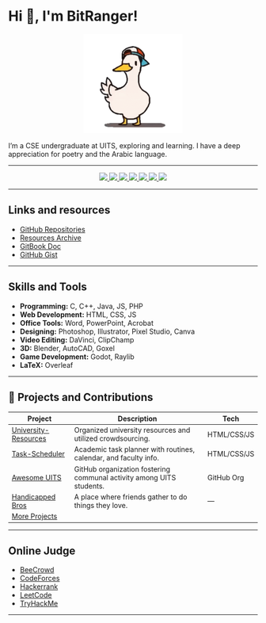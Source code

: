 
# Hi 👋, I'm BitRanger!

<p align="center"><img src="shuba-duck-know-your-meme.gif" height="200px" width="200px"></p>

I’m a CSE undergraduate at UITS, exploring and learning. I have a deep appreciation for poetry and the Arabic language.

---

<p align="center">
  <a href="https://discordapp.com/users/461953229299646471" target="_blank">
    <img src="https://img.shields.io/badge/Discord-7289DA?style=for-the-badge&logo=discord&logoColor=white" />
  </a>
  <a href="https://mail.google.com/mail/u/0/?tf=cm&fs=1&to=b1tranger.01@gmail.com&hl=en" target="_blank">
    <img src="https://img.shields.io/badge/Gmail-D14836?style=for-the-badge&logo=gmail&logoColor=white" />
  </a>
  <a href="https://www.linkedin.com/in/gaus-saraf-0471b81a4/" target="_blank">
    <img src="https://img.shields.io/badge/LinkedIn-0077B5?style=for-the-badge&logo=linkedin&logoColor=white" />
  </a>
  <a href="https://github.com/b1tranger" target="_blank">
    <img src="https://img.shields.io/badge/GitHub-181717?style=for-the-badge&logo=github&logoColor=white" />
  </a>
  <a href="https://www.behance.net/b1tranger" target="_blank">
    <img src="https://img.shields.io/badge/Behance-1769ff?style=for-the-badge&logo=behance&logoColor=white" />
  </a>
  <a href="https://m.facebook.com/bink.birb/" target="_blank">
      <img src="https://img.shields.io/badge/Facebook-1877F2?style=for-the-badge&logo=facebook&logoColor=white" />
  </a>
  <a href="https://www.blogger.com/profile/09013726977236642072" target="_blank">
      <img src="https://img.shields.io/badge/Blogger-FF5722?style=for-the-badge&logo=blogger&logoColor=white" />
  </a>

</p>

---

## Links and resources
* [GitHub Repositories](https://github.com/b1tranger?tab=repositories)
* [Resources Archive](https://b1tranger.netlify.app/dump)
* [GitBook Doc](https://b1tranger.gitbook.io/archive/)
* [GitHub Gist](https://gist.github.com/b1tranger)

---

## Skills and Tools
- **Programming:** C, C++, Java, JS, PHP  
- **Web Development:** HTML, CSS, JS  
- **Office Tools:** Word, PowerPoint, Acrobat  
- **Designing:** Photoshop, Illustrator, Pixel Studio, Canva  
- **Video Editing:** DaVinci, ClipChamp  
- **3D:** Blender, AutoCAD, Goxel  
- **Game Development:** Godot, Raylib  
- **LaTeX:** Overleaf

---

## 🚀 Projects and Contributions
| Project | Description | Tech |
|---------|-------------|------|
| [University-Resources](https://b1tacad.netlify.app/) | Organized university resources and utilized crowdsourcing. | HTML/CSS/JS |
| [Task-Scheduler](https://b1tsched.netlify.app/) | Academic task planner with routines, calendar, and faculty info. | HTML/CSS/JS |
| [Awesome UITS](https://github.com/oU1TS) | GitHub organization fostering communal activity among UITS students. | GitHub Org |
| [Handicapped Bros](https://github.com/Handicapped-Bros) | A place where friends gather to do things they love. | — |
| [More Projects](https://b1tranger.netlify.app/projects) | |

---

## Online Judge
* [BeeCrowd](https://judge.beecrowd.com/en/profile/463909)
* [CodeForces](https://codeforces.com/profile/BitRanger)
* [Hackerrank](https://www.hackerrank.com/profile/b1tranger)
* [LeetCode](https://leetcode.com/u/b1ranger/)
* [TryHackMe](https://tryhackme.com/p/b1tranger)

---
